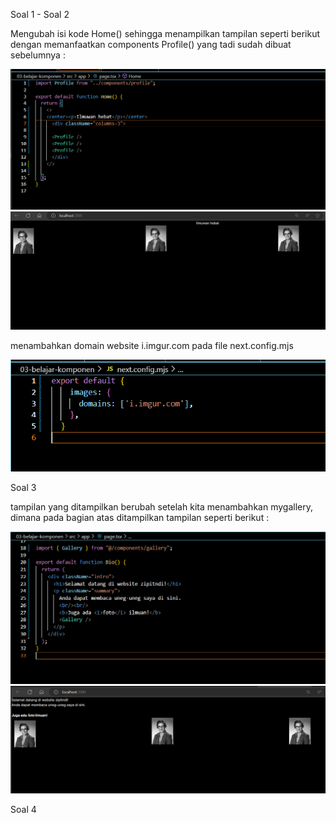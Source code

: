 Soal 1 - Soal 2

Mengubah isi kode Home() sehingga menampilkan tampilan seperti berikut dengan memanfaatkan components Profile() yang tadi sudah dibuat sebelumnya :

![week3](image/week%203,%201.png)
![week3 1](image/week%203,%201,1.png)

menambahkan domain website i.imgur.com pada file next.config.mjs

![solved](image/week%203,%201,1,2.png)


Soal 3 

tampilan yang ditampilkan berubah setelah kita menambahkan mygallery, dimana pada bagian atas ditampilkan tampilan seperti berikut :

![week3 2](image/week%203,%202.png)
![week3 2 1](image/week%203,%202,1.png)

Soal 4 
